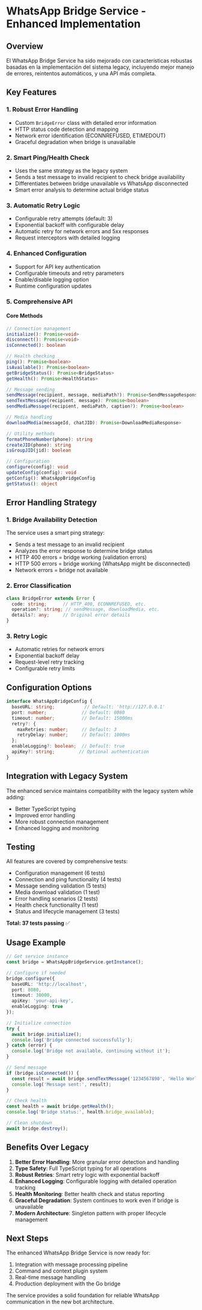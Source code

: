 # WhatsApp Bridge Service - Enhanced Implementation

## Overview

El WhatsApp Bridge Service ha sido mejorado con características robustas basadas en la implementación del sistema legacy, incluyendo mejor manejo de errores, reintentos automáticos, y una API más completa.

## Key Features

### 1. Robust Error Handling
- Custom `BridgeError` class with detailed error information
- HTTP status code detection and mapping
- Network error identification (ECONNREFUSED, ETIMEDOUT)
- Graceful degradation when bridge is unavailable

### 2. Smart Ping/Health Check
- Uses the same strategy as the legacy system
- Sends a test message to invalid recipient to check bridge availability
- Differentiates between bridge unavailable vs WhatsApp disconnected
- Smart error analysis to determine actual bridge status

### 3. Automatic Retry Logic
- Configurable retry attempts (default: 3)
- Exponential backoff with configurable delay
- Automatic retry for network errors and 5xx responses
- Request interceptors with detailed logging

### 4. Enhanced Configuration
- Support for API key authentication
- Configurable timeouts and retry parameters
- Enable/disable logging option
- Runtime configuration updates

### 5. Comprehensive API

#### Core Methods
```typescript
// Connection management
initialize(): Promise<void>
disconnect(): Promise<void>
isConnected(): boolean

// Health checking
ping(): Promise<boolean>
isAvailable(): Promise<boolean>
getBridgeStatus(): Promise<BridgeStatus>
getHealth(): Promise<HealthStatus>

// Message sending
sendMessage(recipient, message, mediaPath?): Promise<SendMessageResponse>
sendTextMessage(recipient, message): Promise<boolean>
sendMediaMessage(recipient, mediaPath, caption?): Promise<boolean>

// Media handling
downloadMedia(messageId, chatJID): Promise<DownloadMediaResponse>

// Utility methods
formatPhoneNumber(phone): string
createJID(phone): string
isGroupJID(jid): boolean

// Configuration
configure(config): void
updateConfig(config): void
getConfig(): WhatsAppBridgeConfig
getStatus(): object
```

## Error Handling Strategy

### 1. Bridge Availability Detection
The service uses a smart ping strategy:
- Sends a test message to an invalid recipient
- Analyzes the error response to determine bridge status
- HTTP 400 errors = bridge working (validation errors)
- HTTP 500 errors = bridge working (WhatsApp might be disconnected)
- Network errors = bridge not available

### 2. Error Classification
```typescript
class BridgeError extends Error {
  code: string;      // HTTP_400, ECONNREFUSED, etc.
  operation?: string; // sendMessage, downloadMedia, etc.
  details?: any;     // Original error details
}
```

### 3. Retry Logic
- Automatic retries for network errors
- Exponential backoff delay
- Request-level retry tracking
- Configurable retry limits

## Configuration Options

```typescript
interface WhatsAppBridgeConfig {
  baseURL: string;           // Default: 'http://127.0.0.1'
  port: number;             // Default: 8080
  timeout: number;          // Default: 15000ms
  retry?: {
    maxRetries: number;     // Default: 3
    retryDelay: number;     // Default: 1000ms
  };
  enableLogging?: boolean;  // Default: true
  apiKey?: string;         // Optional authentication
}
```

## Integration with Legacy System

The enhanced service maintains compatibility with the legacy system while adding:
- Better TypeScript typing
- Improved error handling
- More robust connection management
- Enhanced logging and monitoring

## Testing

All features are covered by comprehensive tests:
- Configuration management (6 tests)
- Connection and ping functionality (4 tests)
- Message sending validation (5 tests)
- Media download validation (1 test)
- Error handling scenarios (2 tests)
- Health check functionality (1 test)
- Status and lifecycle management (3 tests)

**Total: 37 tests passing** ✅

## Usage Example

```typescript
// Get service instance
const bridge = WhatsAppBridgeService.getInstance();

// Configure if needed
bridge.configure({
  baseURL: 'http://localhost',
  port: 8080,
  timeout: 30000,
  apiKey: 'your-api-key',
  enableLogging: true
});

// Initialize connection
try {
  await bridge.initialize();
  console.log('Bridge connected successfully');
} catch (error) {
  console.log('Bridge not available, continuing without it');
}

// Send message
if (bridge.isConnected()) {
  const result = await bridge.sendTextMessage('1234567890', 'Hello World!');
  console.log('Message sent:', result);
}

// Check health
const health = await bridge.getHealth();
console.log('Bridge status:', health.bridge_available);

// Clean shutdown
await bridge.destroy();
```

## Benefits Over Legacy

1. **Better Error Handling**: More granular error detection and handling
2. **Type Safety**: Full TypeScript typing for all operations
3. **Robust Retries**: Smart retry logic with exponential backoff
4. **Enhanced Logging**: Configurable logging with detailed operation tracking
5. **Health Monitoring**: Better health check and status reporting
6. **Graceful Degradation**: System continues to work even if bridge is unavailable
7. **Modern Architecture**: Singleton pattern with proper lifecycle management

## Next Steps

The enhanced WhatsApp Bridge Service is now ready for:
1. Integration with message processing pipeline
2. Command and context plugin system
3. Real-time message handling
4. Production deployment with the Go bridge

The service provides a solid foundation for reliable WhatsApp communication in the new bot architecture.
